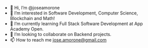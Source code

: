 - 👋 Hi, I’m @joseamorone
- 👀 I’m interested in Software Development, Computer Science, Blockchain and Math!
- 🌱 I’m currently learning Full Stack Software Development at App Academy Open.
- 💞️ I’m looking to collaborate on Backend projects.
- 📫 How to reach me jose.amorone@gmail.com

<!---
joseamorone/joseamorone is a ✨ special ✨ repository because its `README.md` (this file) appears on your GitHub profile.
You can click the Preview link to take a look at your changes.
--->
